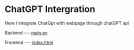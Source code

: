 
# ChatGPT Intergration


Here I integrate ChatGpt with webpage through chatGPT api


Backend --- [main.py](main.py)

Frontend --- [index.html](index.html)
